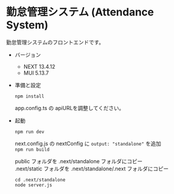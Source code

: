 # 勤怠管理システム (Attendance System)

勤怠管理システムのフロントエンドです。

* バージョン

  - NEXT 13.4.12
  - MUI 5.13.7

* 準備と設定

  `npm install`

  app.config.ts の apiURLを調整してください。

* 起動
  
  `npm run dev`  


   next.config.js の nextConfig に `output: "standalone"` を追加  
  `npm run build`  


   public フォルダを .next/standalone フォルダにコピー  
   .next/static フォルダを .next/standalone/.next フォルダにコピー  


  `cd .next/standalone`  
  `node server.js`  
  